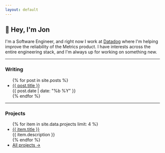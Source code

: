 ```yaml
---
layout: default
---
```


<h2 class="mt-8 mb-1 font-serif text-xl">👋 Hey, I'm Jon</h2>

<p class="my-3 home-intro">I'm a Software Engineer, and right now I work at <a href="https://datadoghq.com" class="text-indigo-600 hover:underline">Datadog</a> where I'm helping improve the reliability of the Metrics product. I have interests across the entire engineering stack, and I'm always up for working on something new.</p>


<hr class="my-7">

<h3 class="mt-2 mb-5 font-serif text-xl">Writing</h3>

<ul>
  {% for post in site.posts %}
    <li class="flex justify-between items-center my-3" data-class="sm:mb-6">
      <a class="text-indigo-600" href="{{ post.url }}">{{ post.title }}</a>
      <div class="tabular-nums text-slate-600 text-sm">{{ post.date | date: "%b %Y" }}</div>
    </li>
  {% endfor %}
</ul>
 

<hr class="my-7">

<h3 class="mt-2 mb-5 font-serif text-xl">Projects</h3>

<ul>
  {% for item in site.data.projects limit: 4 %}
    <li class="flex justify-between items-center my-3 flex-wrap sm:flex-nowrap">
      <a class="text-indigo-600 basis-full sm:basis-auto hover:underline" href="{{ item.link }}">{{ item.title }}</a>
      <div class="text-sm text-slate-600">{{ item.description }}</div>
    </li>
  {% endfor %}

  <li class="flex justify-between items-center my-3">
    <a class="text-indigo-600 hover:underline" href="/projects">All projects →</a>
  </li>
</ul>